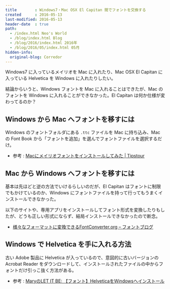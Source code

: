 ```yaml
---
title        : Windows7・Mac OSX El Capitan 間でフォントを交換する
created      : 2016-05-13
last-modified: 2016-05-13
header-date  : true
path:
  - /index.html Neo's World
  - /blog/index.html Blog
  - /blog/2016/index.html 2016年
  - /blog/2016/05/index.html 05月
hidden-info:
  original-blog: Corredor
---
```


Windows7 に入っているメイリオを Mac に入れたり、Mac OSX El Capitan に入っている Helvetica を Windows に入れたりしたい。

結論からいうと、Windows フォントを Mac に入れることはできたが、Mac のフォントを Windows に入れることができなかった。El Capitan は何か仕様が変わってるのか？

## Windows から Mac へフォントを移すには

Windows のフォントフォルダにある `.ttc` ファイルを Mac に持ち込み、Mac の Font Book から「フォントを追加」を選んでフォントファイルを選択するだけ。

- 参考 : [Macにメイリオフォントをインストールしてみた | Tipstour](http://tipstour.net/mac/157)

## Mac から Windows へフォントを移すには

基本は先ほどと逆の方法でいけるらしいのだが、El Capitan はフォントに制限でもかけているのか、Windows にフォントファイルを持って行ってもうまくインストールできなかった。

以下のサイトや、専用アプリをインストールしてフォント形式を変換したりもしたが、どうも正しい形式にならず、結局インストールできなかったので断念。

- [様々なフォーマットに変換できるFontConverter.org – フォントブログ](http://blog.petitboys.com/archives/fontconverterorg.html)

## Windows で Helvetica を手に入れる方法

古い Adobe 製品に Helvetica が入っているので、意図的に古いバージョンの Acrobat Reader をダウンロードして、インストールされたファイルの中からフォントだけ引っこ抜く方法がある。

- 参考 : [MaryのLET IT BE: 【フォント】HelveticaをWindowsへインストール](http://yffam.seesaa.net/article/303503465.html)
